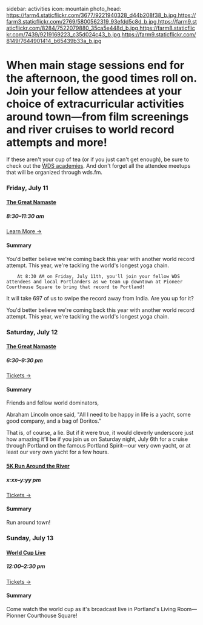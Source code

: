 sidebar: activities
icon: mountain
photo_head: https://farm4.staticflickr.com/3677/9221940328_d44b208f38_b.jpg,https://farm3.staticflickr.com/2769/5800562319_93efdd5c8d_b.jpg,https://farm9.staticflickr.com/8284/7522079880_35ca5e448d_b.jpg,https://farm8.staticflickr.com/7439/9219169223_c35d024c43_b.jpg,https://farm9.staticflickr.com/8149/7644901414_b65439b33a_b.jpg

# When main stage sessions end for the afternoon, the good times roll on. Join your fellow attendees at your choice of extracurricular activities around town—from film screenings and river cruises to world record attempts and more!

If these aren't your cup of tea (or if you just can't get enough), be sure to check out the [WDS academies](/academies). And don't forget all the attendee meetups that will be organized through wds.fm.

<div class="zig-zags_blue"></div>

<a name="namaste"></a>
### Friday, July 11


<div class="collapsable-box collapsable-box-open">
	<a href="/2014-world-record"><h4>The Great Namaste</h4></a>
	<h5>8:30–11:30 am</h5>
	<a href="/2014-world-record" class="button">Learn More &rarr;</a>
	<div class="collapsable-content">
		<h4>Summary</h4>
		You'd better believe we're coming back this year with another world record attempt. This year, we're tackling the world's longest yoga chain.
		
		At 8:30 AM on Friday, July 11th, you'll join your fellow WDS attendees and local Portlanders as we team up downtown at Pioneer Courthouse Square to bring that record to Portland!

It will take 697 of us to swipe the record away from India. Are you up for it?
	</div>
</div>

You'd better believe we're coming back this year with another world record attempt. This year, we're tackling the world's longest yoga chain.


<a name="portland-spirit"></a>
### Saturday, July 12


<div class="collapsable-box collapsable-box-open">
	<a href="#"><h4>The Great Namaste</h4></a>
	<h5>6:30–9:30 pm</h5>
	<a href="#" class="button">Tickets &rarr;</a>
	<div class="collapsable-content">
		<h4>Summary</h4>
		Friends and fellow world dominators,

Abraham Lincoln once said, "All I need to be happy in life is a yacht, some good company, and a bag of Doritos."

That is, of course, a lie. But if it were true, it would cleverly underscore just how amazing it'll be if you join us on Saturday night, July 6th for a cruise through Portland on the famous Portland Spirit—our very own yacht, or at least our very own yacht for a few hours.
	</div>
</div>


<a name="5k-run"></a>

<div class="collapsable-box collapsable-box-open">
	<a href="#"><h4>5K Run Around the River</h4></a>
	<h5>x:xx–y:yy pm</h5>
	<a href="#" class="button">Tickets &rarr;</a>
	<div class="collapsable-content">
		<h4>Summary</h4>
		Run around town!
	</div>
</div>

<a name="world-cup"></a>
### Sunday, July 13


<div class="collapsable-box collapsable-box-open">
	<a href="#"><h4>World Cup Live</h4></a>
	<h5>12:00–2:30 pm</h5>
	<a href="#" class="button">Tickets &rarr;</a>
	<div class="collapsable-content">
		<h4>Summary</h4>
		Come watch the world cup as it's broadcast live in Portland's Living Room—Pionner Courthouse Square!
	</div>
</div>

